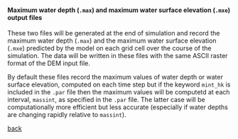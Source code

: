 #### Maximum water depth (`.max`) and maximum water surface elevation (`.mxe`) output files

These two files will be generated at the end of simulation and record the maximum water depth (`.max`) and the maximum water surface elevation (`.mxe`) predicted by the model on each grid cell over the course of the simulation. The data will be written in these files with the same ASCII raster format of the DEM input file.

By default these files record the maximum values of water depth or water surface elevation, computed on each time step but if the keyword `mint_hk` is included in the `.par` file then the maximum values will be computetd at each interval, `massint`, as specified in the `.par` file. The latter case will be computationally more efficient but less accurate (especially if water depths are changing rapidly relative to `massint`). 




[back](/Merewether3.md)
